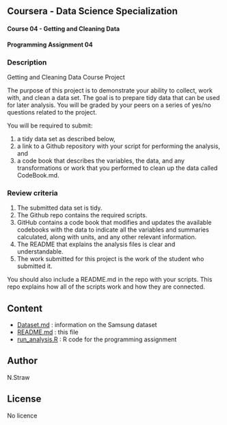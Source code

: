 ## Coursera - Data Science Specialization

#### Course 04 - Getting and Cleaning Data

#### Programming Assignment 04

### Description

Getting and Cleaning Data Course Project

The purpose of this project is to demonstrate your ability to collect, work with, and clean a data set. 
The goal is to prepare tidy data that can be used for later analysis. 
You will be graded by your peers on a series of yes/no questions related to the project. 

You will be required to submit: 
1. a tidy data set as described below, 
2. a link to a Github repository with your script for performing the analysis, and 
3. a code book that describes the variables, the data, and any transformations or work that you performed to clean up the data called CodeBook.md. 

### Review criteria

1. The submitted data set is tidy.
2. The Github repo contains the required scripts.
3. GitHub contains a code book that modifies and updates the available codebooks with the data to indicate all the variables and summaries calculated, along with units, and any other relevant information.
4. The README that explains the analysis files is clear and understandable.
5. The work submitted for this project is the work of the student who submitted it.

You should also include a README.md in the repo with your scripts. This repo explains how all of the scripts work and how they are connected.

## Content

* [Dataset.md](./Dataset.md) : information on the Samsung dataset
* [README.md](./README.md) : this file
* [run_analysis.R](./run_analysis.R) : R code for the programming assignment


## Author

N.Straw

## License

No licence